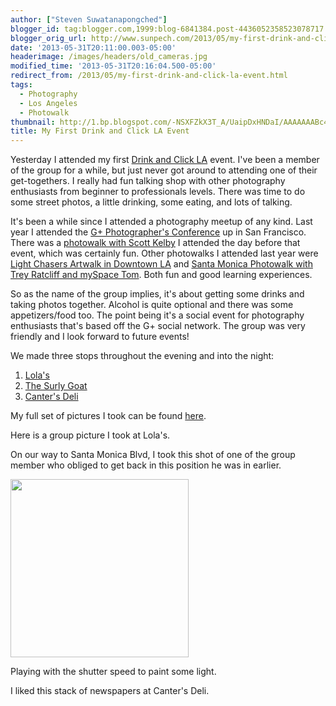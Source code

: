 ```yaml
---
author: ["Steven Suwatanapongched"]
blogger_id: tag:blogger.com,1999:blog-6841384.post-4436052358523078717
blogger_orig_url: http://www.sunpech.com/2013/05/my-first-drink-and-click-la-event.html
date: '2013-05-31T20:11:00.003-05:00'
headerimage: /images/headers/old_cameras.jpg
modified_time: '2013-05-31T20:16:04.500-05:00'
redirect_from: /2013/05/my-first-drink-and-click-la-event.html
tags:
  - Photography
  - Los Angeles
  - Photowalk
thumbnail: http://1.bp.blogspot.com/-NSXFZkX3T_A/UaipDxHNDaI/AAAAAAABc4g/NCCZhWozA_8/s600/2013-05-30+at+19-48-35.jpg
title: My First Drink and Click LA Event
---
```



Yesterday I attended my first <a href="https://plus.google.com/100658561128477270166/posts">Drink and Click LA</a> event. I've been a member of the group for a while, but just never got around to attending one of their get-togethers. I really had fun talking shop with other photography enthusiasts from beginner to professionals levels. There was time to do some street photos, a little drinking, some eating, and lots of talking.

It's been a while since I attended a photography meetup of any kind. Last year I attended the <a href="/2012/05/google-plus-photographers-conference">G+ Photographer's Conference</a> up in San Francisco. There was a <a href="/2012/05/google-plus-photographers-photowalk-at">photowalk with Scott Kelby</a> I attended the day before that event, which was certainly fun. Other photowalks I attended last year were <a href="/2012/03/light-chasers-artwalk-downtown">Light Chasers Artwalk in Downtown LA</a> and <a href="/2012/02/la-photowalk-with-trey-ratcliff-and-tom">Santa Monica Photowalk with Trey Ratcliff and mySpace Tom</a>. Both fun and good learning experiences.

So as the name of the group implies, it's about getting some drinks and taking photos together. Alcohol is quite optional and there was some appetizers/food too. The point being it's a social event for photography enthusiasts that's based off the G+ social network. The group was very friendly and I look forward to future events!

We made three stops throughout the evening and into the night:
<ol>
  <li><a href="http://www.lolasla.com/">Lola's</a></li>
  <li><a href="http://www.surlygoat.com/">The Surly Goat</a></li>
  <li><a href="http://www.cantersdeli.com/">Canter's Deli</a></li>
</ol>

My full set of pictures I took can be found <a href="https://plus.google.com/photos/101693597219413173200/albums/5884138675860285265">here</a>.

Here is a group picture I took at Lola's.
<img   border="0"  src="http://1.bp.blogspot.com/-NSXFZkX3T_A/UaipDxHNDaI/AAAAAAABc4g/NCCZhWozA_8/s640/2013-05-30+at+19-48-35.jpg" alt=""  />

On our way to Santa Monica Blvd, I took this shot of one of the group member who obliged to get back in this position he was in earlier.
<img   border="0"  src="http://1.bp.blogspot.com/-RHAWmT2n2k8/UaipIjOSa0I/AAAAAAABc44/lSHGVzY9zHU/s400/2013-05-30+at+19-59-51.jpg" alt="" />

<img   border="0" height="285" src="http://4.bp.blogspot.com/-V_xmsZIzu7c/UaipKSKjPUI/AAAAAAABc5A/AxpH9uwlANM/s400/2013-05-30+at+20-00-14.jpg" alt=""  />

Playing with the shutter speed to paint some light.
<img   border="0"  src="http://2.bp.blogspot.com/-FFJBe_D2mHg/UaipR_1VDcI/AAAAAAABc5o/lLwv9dpX8dw/s400/2013-05-30+at+21-21-35.jpg" alt=""  />

I liked this stack of newspapers at Canter's Deli.
<img   border="0"  src="http://1.bp.blogspot.com/-azm8jLucaQY/UaipheOQ4vI/AAAAAAABc64/67qdIZFtWHc/s400/2013-05-30+at+23-47-45.jpg" alt=""  />